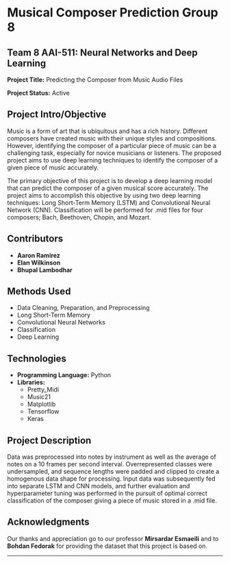 # Musical Composer Prediction Group 8

## Team 8 AAI-511: Neural Networks and Deep Learning

**Project Title:** Predicting the Composer from Music Audio Files

**Project Status:** Active

## Project Intro/Objective

Music is a form of art that is ubiquitous and has a rich history. Different composers have created music with their unique styles and compositions. However, identifying the composer of a particular piece of music can be a challenging task, especially for novice musicians or listeners. The proposed project aims to use deep learning techniques to identify the composer of a given piece of music accurately.

The primary objective of this project is to develop a deep learning model that can predict the composer of a given musical score accurately. The project aims to accomplish this objective by using two deep learning techniques: Long Short-Term Memory (LSTM) and Convolutional Neural Network (CNN). Classification will be performed for .mid files for four composers; Bach, Beethoven, Chopin, and Mozart.

## Contributors

- **Aaron Ramirez**
- **Elan Wilkinson**
- **Bhupal Lambodhar**

## Methods Used

- Data Cleaning, Preparation, and Preprocessing
- Long Short-Term Memory
- Convolutional Neural Networks
- Classification
- Deep Learning

## Technologies

- **Programming Language:** Python
- **Libraries:** 
  - Pretty_Midi
  - Music21
  - Matplotlib
  - Tensorflow
  - Keras

## Project Description

Data was preprocessed into notes by instrument as well as the average of notes on a 10 frames per second interval. Overrepresented classes were undersampled, and sequence lengths were padded and clipped to create a homogenous data shape for processing. Input data was subsequently fed into separate LSTM and CNN models, and further evaluation and hyperparameter tuning was performed in the pursuit of optimal correct classification of the composer giving a piece of music stored in a .mid file.
## Acknowledgments

Our thanks and appreciation go to our professor **Mirsardar Esmaeili** and to **Bohdan Fedorak** for providing the dataset that this project is based on.

---
